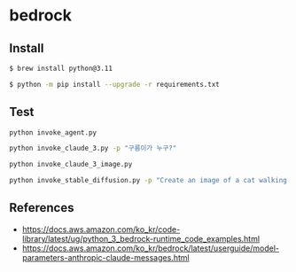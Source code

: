 # bedrock

## Install

```bash
$ brew install python@3.11

$ python -m pip install --upgrade -r requirements.txt
```

## Test

```bash
python invoke_agent.py

python invoke_claude_3.py -p "구름이가 누구?"

python invoke_claude_3_image.py

python invoke_stable_diffusion.py -p "Create an image of a cat walking on a fully frozen river surface on a cold winter day."
```

## References

* <https://docs.aws.amazon.com/ko_kr/code-library/latest/ug/python_3_bedrock-runtime_code_examples.html>
* <https://docs.aws.amazon.com/ko_kr/bedrock/latest/userguide/model-parameters-anthropic-claude-messages.html>
